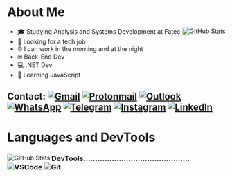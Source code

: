 # About Me

<img src="https://github-readme-stats.vercel.app/api?username=rafaScalet&theme=radical&count_private=false&show_icons=true&hide_title=true&" alt="GitHub Stats" align="right"/>

- 🎓 Studying Analysis and Systems Development at Fatec
- 💼 Looking for a tech job
- ⏰ I can work in the morning and at the night
- 🤓 Back-End Dev
- 💻 .NET Dev
- 📖 Learning JavaScript

## Contact: [![Gmail](https://img.shields.io/badge/Gmail-D14836?style=flat&logo=gmail&logoColor=white)](mailto:rafaelscalet2018@gmail.com) [![Protonmail](https://img.shields.io/badge/ProtonMail-8B89CC?style=flat&logo=protonmail&logoColor=white)](mailto:rafael.scalet@protonmail.com) [![Outlook](https://img.shields.io/badge/Outlook-0078D4?style=flat&logo=microsoft-outlook&logoColor=white)](mailto:rafaelscalet@hotmail.com) [![WhatsApp](https://img.shields.io/badge/-WhatsApp-25d366?style=flat&labelColor=25d366&logo=whatsapp&logoColor=white)](https://wa.me/5511971008845?text=ol%C3%A1,%20entrei%20em%20contato%20pelo%20seu%20link) [![Telegram](https://img.shields.io/badge/telegram-0088cc?style=flat&logo=telegram&logoColor=white)](https://t.me/Scalety) [![Instagram](https://img.shields.io/badge/Instagram-E4405F?style=flate&logo=instagram&logoColor=white)](https://www.instagram.com/sscalet_/) [![LinkedIn](https://img.shields.io/badge/LinkedIn-0077B5?style=flat&logo=linkedin&logoColor=white)](https://www.linkedin.com/in/scalety/)

# Languages and DevTools

<div>
  <img src="https://github-readme-stats.vercel.app/api/top-langs/?username=rafaScalet&theme=radical&count_private=false&layout=donut&hide_title=true&" alt="GitHub Stats" align="left">
  
  ### DevTools............................................. ![VSCode](https://img.shields.io/badge/vscode-0078d7?style=for-the-badge&logo=visual-studio-code&logoColor=white) ![Git](https://img.shields.io/badge/git-f34f29?style=for-the-badge&logo=git&logoColor=white)

</div>
